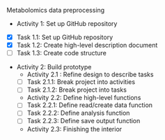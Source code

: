 Metabolomics data preprocessing
- Activity 1: Set up GitHub repository
- [X] Task 1.1: Set up GitHub repository
- [X] Task 1.2: Create high-level description document
- [ ] Task 1.3: Create code structure
- Activity 2: Build prototype
  - Activity 2.1 : Refine design to describe tasks
  - [ ] Task 2.1.1: Break project into activities
  - [ ] Task 2.1.2: Break project into tasks
  -  Activity 2.2: Define high-level functions
  - [ ] Task 2.2.1: Define read/create data function
  - [ ] Task 2.2.2: Define analysis function
  - [ ] Task 2.2.3: Define save output function
  - Activity 2.3: Finishing the interior
